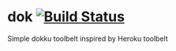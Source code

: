 # dok [![Build Status](https://travis-ci.org/LucioFranco/dok.svg)](https://travis-ci.org/LucioFranco/dok)
Simple dokku toolbelt inspired by Heroku toolbelt

